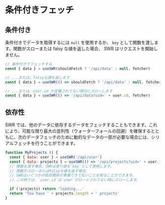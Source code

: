 # 条件付きフェッチ

## 条件付き

条件付きでデータを取得するには `null` を使用するか、 `key` として関数を渡します。関数がスローまたは falsy な値を返した場合、 SWR はリクエストを開始しません。

```js
// 条件付きでフェッチする
const { data } = useSWR(shouldFetch ? '/api/data' : null, fetcher)

// ...または、falsyな値を返します
const { data } = useSWR(() => shouldFetch ? '/api/data' : null, fetcher)

// ...または、user.id が定義されてない場合にスローします
const { data } = useSWR(() => '/api/data?uid=' + user.id, fetcher)
```

## 依存性

SWR では、他のデータに依存するデータをフェッチすることもできます。これにより、可能な限り最大の並列性（ウォーターフォールの回避）を確保するとともに、次のデータフェッチのために動的なデータの一部が必要な場合には、シリアルフェッチを行うことができます。

```js
function MyProjects () {
  const { data: user } = useSWR('/api/user')
  const { data: projects } = useSWR(() => '/api/projects?uid=' + user.id)
  // 関数を渡す場合、SWRは戻り値を`key`として使用します。
  // 関数がスローまたはfalsyな値を返す場合、
  // SWRはいくつかの依存関係が準備できてないことを知ることができます。
  // この例では、`user.id`は`user`がロードされてない時にスローします。

  if (!projects) return 'loading...'
  return 'You have ' + projects.length + ' projects'
}
```
